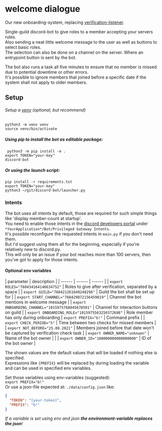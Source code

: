 # welcome dialogue
Our new onboarding-system, replacing [verification-listener](https://github.com/Info-Bonn/verification-listener).  

Single-guild discord-bot to give roles to a member accepting your servers rules.  
Also sending a neat little welcome message to the user as well as buttons to select basic roles.    
The selection can also be done on a channel on the server. Where an entrypoint button is sent by the bot.  

The bot also runs a task all five minutes to ensure that no member is missed due to potential downtime or other errors.   
It's possible to ignore members that joined before a specific date if the system shall not apply to older members.  

## Setup

###### Setup a [venv](https://docs.python.org/3/library/venv.html) (optional, but recommend)
`python3 -m venv venv`   
`source venv/bin/activate` 


##### Using pip to install the bot as editable package:  
` python3 -m pip install -e .`  
`export TOKEN="your-key"`  
`discord-bot`  
##### Or using the launch script:  
`pip install -r requirements.txt`  
`export TOKEN="your-key"`   
`python3 ~/git/discord-bot/launcher.py`  

### Intents
The bot uses all intents by default, those are required for such simple things like 'display member-count at startup'.  
You need to enable those intents in the [discord developers portal](https://discord.com/developers/applications) 
under `*YourApplication*/Bot/Privileged Gateway Intents`.   
It's possible reconfigure the requested intents in `main.py` if you don't need them.  
But I'd suggest using them all for the beginning, especially if you're relatively new to discord.py.  
This will only be an issue if your bot reaches more than 100 servers, then you've got to apply for those intents. 

#### Optional env variables
| parameter |  description |
| ------ |  ------ |  ------ | 
| `export ROLES="760434164146634752"`  | Roles to give after verification, separated by a space |
| `export GUILD="760421261649248296"`  | Guild the bot shall be set up for |
| `export START_CHANNEL="760429072156459019"`  | Channel the bot mentions in welcome message |
| `export ONBOARDING_CHANNEL="1015975768045670501"` | Channel for interaction buttons on guild |
| `export ONBOARDING_ROLE="1015975563250372698"` | Role member has only during onboarding 
| `export PREFIX="b!"`  | Command prefix |
| `export CHECK_PERIOD="5"` | Time between two checks for missed members |
| `export NOT_BEFORE="25.08.2021"`  | Members joined before that date won't be captured by verification check task |
| `export OWNER_NAME="unknwon"` | Name of the bot owner | |
| `export OWNER_ID="100000000000000000"` | ID of the bot owner |

The shown values are the default values that will be loaded if nothing else is specified.  
Expressions like `{PREFIX}` will be replaced by during loading the variable and can be used in specified env variables.

Set those variables using env-variables (suggested):  
`export PREFIX="b!"`  
Or use a json-file expected at: `./data/config.json` like:  
```json
{
  "TOKEN": "[your-token]",
  "PREFIX": "b!"
}
```

_If a variable is set using env and json **the environment-variable replaces the json**!_

